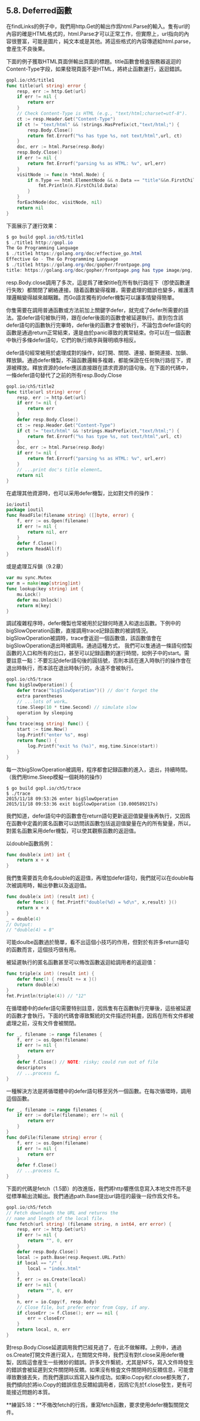 ## 5.8. Deferred函數

在findLinks的例子中，我們用http.Get的輸出作爲html.Parse的輸入。隻有url的內容的確是HTML格式的，html.Parse才可以正常工作，但實際上，url指向的內容很豐富，可能是圖片，純文本或是其他。將這些格式的內容傳遞給html.parse，會産生不良後果。

下面的例子獲取HTML頁面併輸出頁面的標題。title函數會檢査服務器返迴的Content-Type字段，如果發現頁面不是HTML，將終止函數運行，返迴錯誤。

```Go
gopl.io/ch5/title1
func title(url string) error {
	resp, err := http.Get(url)
	if err != nil {
		return err
	}
	// Check Content-Type is HTML (e.g., "text/html;charset=utf-8").
	ct := resp.Header.Get("Content-Type")
	if ct != "text/html" && !strings.HasPrefix(ct,"text/html;") {
		resp.Body.Close()
		return fmt.Errorf("%s has type %s, not text/html",url, ct)
	}
	doc, err := html.Parse(resp.Body)
	resp.Body.Close()
	if err != nil {
		return fmt.Errorf("parsing %s as HTML: %v", url,err)
	}
	visitNode := func(n *html.Node) {
		if n.Type == html.ElementNode && n.Data == "title"&&n.FirstChild != nil {
			fmt.Println(n.FirstChild.Data)
		}
	}
	forEachNode(doc, visitNode, nil)
	return nil
}
```

下面展示了運行效果：

```powershell
$ go build gopl.io/ch5/title1
$ ./title1 http://gopl.io
The Go Programming Language
$ ./title1 https://golang.org/doc/effective_go.html
Effective Go - The Go Programming Language
$ ./title1 https://golang.org/doc/gopher/frontpage.png
title: https://golang.org/doc/gopher/frontpage.png has type image/png, not text/html
```

resp.Body.close調用了多次，這是爲了確保title在所有執行路徑下（卽使函數運行失敗）都關閉了網絡連接。隨着函數變得複雜，需要處理的錯誤也變多，維護清理邏輯變得越來越睏難。而Go語言獨有的defer機製可以讓事情變得簡單。

你隻需要在調用普通函數或方法前加上關鍵字defer，就完成了defer所需要的語法。當defer語句被執行時，跟在defer後面的函數會被延遲執行。直到包含該defer語句的函數執行完畢時，defer後的函數才會被執行，不論包含defer語句的函數是通過return正常結束，還是由於panic導致的異常結束。你可以在一個函數中執行多條defer語句，它們的執行順序與聲明順序相反。

defer語句經常被用於處理成對的操作，如打開、關閉、連接、斷開連接、加鎖、釋放鎖。通過defer機製，不論函數邏輯多複雜，都能保證在任何執行路徑下，資源被釋放。釋放資源的defer應該直接跟在請求資源的語句後。在下面的代碼中，一條defer語句替代了之前的所有resp.Body.Close

```Go
gopl.io/ch5/title2
func title(url string) error {
	resp, err := http.Get(url)
	if err != nil {
		return err
	}
	defer resp.Body.Close()
	ct := resp.Header.Get("Content-Type")
	if ct != "text/html" && !strings.HasPrefix(ct,"text/html;") {
		return fmt.Errorf("%s has type %s, not text/html",url, ct)
	}
	doc, err := html.Parse(resp.Body)
	if err != nil {
		return fmt.Errorf("parsing %s as HTML: %v", url,err)
	}
	// ...print doc's title element…
	return nil
}
```

在處理其他資源時，也可以采用defer機製，比如對文件的操作：

```Go
io/ioutil
package ioutil
func ReadFile(filename string) ([]byte, error) {
	f, err := os.Open(filename)
	if err != nil {
		return nil, err
	}
	defer f.Close()
	return ReadAll(f)
}
```

或是處理互斥鎖（9.2章）

```Go
var mu sync.Mutex
var m = make(map[string]int)
func lookup(key string) int {
	mu.Lock()
	defer mu.Unlock()
	return m[key]
}
```

調試複雜程序時，defer機製也常被用於記録何時進入和退出函數。下例中的bigSlowOperation函數，直接調用trace記録函數的被調情況。bigSlowOperation被調時，trace會返迴一個函數值，該函數值會在bigSlowOperation退出時被調用。通過這種方式， 我們可以隻通過一條語句控製函數的入口和所有的出口，甚至可以記録函數的運行時間，如例子中的start。需要註意一點：不要忘記defer語句後的圓括號，否則本該在進入時執行的操作會在退出時執行，而本該在退出時執行的，永遠不會被執行。

```Go
gopl.io/ch5/trace
func bigSlowOperation() {
	defer trace("bigSlowOperation")() // don't forget the
	extra parentheses
	// ...lots of work…
	time.Sleep(10 * time.Second) // simulate slow
	operation by sleeping
}
func trace(msg string) func() {
	start := time.Now()
	log.Printf("enter %s", msg)
	return func() { 
		log.Printf("exit %s (%s)", msg,time.Since(start)) 
	}
}
```

每一次bigSlowOperation被調用，程序都會記録函數的進入，退出，持續時間。（我們用time.Sleep模擬一個耗時的操作）

```
$ go build gopl.io/ch5/trace
$ ./trace
2015/11/18 09:53:26 enter bigSlowOperation
2015/11/18 09:53:36 exit bigSlowOperation (10.000589217s)
```

我們知道，defer語句中的函數會在return語句更新返迴值變量後再執行，又因爲在函數中定義的匿名函數可以訪問該函數包括返迴值變量在內的所有變量，所以，對匿名函數采用defer機製，可以使其觀察函數的返迴值。

以double函數爲例：

```Go
func double(x int) int {
	return x + x
}
```

我們隻需要首先命名double的返迴值，再增加defer語句，我們就可以在double每次被調用時，輸出參數以及返迴值。

```Go
func double(x int) (result int) {
	defer func() { fmt.Printf("double(%d) = %d\n", x,result) }()
	return x + x
}
_ = double(4)
// Output:
// "double(4) = 8"
```

可能doulbe函數過於簡單，看不出這個小技巧的作用，但對於有許多return語句的函數而言，這個技巧很有用。

被延遲執行的匿名函數甚至可以脩改函數返迴給調用者的返迴值：

```Go
func triple(x int) (result int) {
	defer func() { result += x }()
	return double(x)
}
fmt.Println(triple(4)) // "12"
```

在循環體中的defer語句需要特别註意，因爲隻有在函數執行完畢後，這些被延遲的函數才會執行。下面的代碼會導致繫統的文件描述符耗盡，因爲在所有文件都被處理之前，沒有文件會被關閉。

```Go
for _, filename := range filenames {
	f, err := os.Open(filename)
	if err != nil {
		return err
	}
	defer f.Close() // NOTE: risky; could run out of file
	descriptors
	// ...process f…
}
```

一種解決方法是將循環體中的defer語句移至另外一個函數。在每次循環時，調用這個函數。

```Go
for _, filename := range filenames {
	if err := doFile(filename); err != nil {
		return err
	}
}
func doFile(filename string) error {
	f, err := os.Open(filename)
	if err != nil {
		return err
	}
	defer f.Close()
	// ...process f…
}
```

下面的代碼是fetch（1.5節）的改進版，我們將http響應信息寫入本地文件而不是從標準輸出流輸出。我們通過path.Base提出url路徑的最後一段作爲文件名。

```Go
gopl.io/ch5/fetch
// Fetch downloads the URL and returns the
// name and length of the local file.
func fetch(url string) (filename string, n int64, err error) {
	resp, err := http.Get(url)
	if err != nil {
		return "", 0, err
	}
	defer resp.Body.Close()
	local := path.Base(resp.Request.URL.Path)
	if local == "/" {
		local = "index.html"
	}
	f, err := os.Create(local)
	if err != nil {
		return "", 0, err
	}
	n, err = io.Copy(f, resp.Body)
	// Close file, but prefer error from Copy, if any.
	if closeErr := f.Close(); err == nil {
		err = closeErr
	}
	return local, n, err
}
```

對resp.Body.Close延遲調用我們已經見過了，在此不做解釋。上例中，通過os.Create打開文件進行寫入，在關閉文件時，我們沒有對f.close采用defer機製，因爲這會産生一些微妙的錯誤。許多文件繫統，尤其是NFS，寫入文件時發生的錯誤會被延遲到文件關閉時反饋。如果沒有檢査文件關閉時的反饋信息，可能會導致數據丟失，而我們還誤以爲寫入操作成功。如果io.Copy和f.close都失敗了，我們傾向於將io.Copy的錯誤信息反饋給調用者，因爲它先於f.close發生，更有可能接近問題的本質。

**練習5.18：**不脩改fetch的行爲，重寫fetch函數，要求使用defer機製關閉文件。